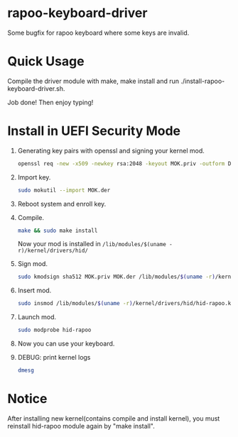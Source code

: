 # rapoo-keyboard-driver

Some bugfix for rapoo keyboard where some keys are invalid.

# Quick Usage

Compile the driver module with make, make install and run ./install-rapoo-keyboard-driver.sh.

Job done! Then enjoy typing!

# Install in UEFI Security Mode

1. Generating key pairs with openssl and signing your kernel mod.

   ```bash
   openssl req -new -x509 -newkey rsa:2048 -keyout MOK.priv -outform DER -out MOK.der -nodes -days 36500 -subj "/CN=Rapoo-Keyboard/"
   ```

2. Import key.

   ```bash
   sudo mokutil --import MOK.der
   ```

3. Reboot system and enroll key.


4. Compile.

    ```bash
    make && sudo make install
    ```
    Now your mod is installed in `/lib/modules/$(uname -r)/kernel/drivers/hid/`

5. Sign mod.

   ```bash
   sudo kmodsign sha512 MOK.priv MOK.der /lib/modules/$(uname -r)/kernel/drivers/hid/hid-rapoo.ko
   ```

6. Insert mod.

   ```bash
   sudo insmod /lib/modules/$(uname -r)/kernel/drivers/hid/hid-rapoo.ko
   ```

7. Launch mod.

   ```bash
   sudo modprobe hid-rapoo 
   ```

8. Now you can use your keyboard.

9. DEBUG: print kernel logs

   ```bash
   dmesg
   ```

# Notice

After installing new kernel(contains compile and install kernel),
you must reinstall hid-rapoo module again by "make install".